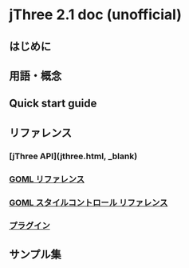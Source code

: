 # jThree 2.1 doc (unofficial)

## はじめに

## 用語・概念


## Quick start guide

## リファレンス

### [jThree API](jthree.html, _blank)

### [GOML リファレンス](goml.html)

### [GOML スタイルコントロール リファレンス](goml_style.html)

### [プラグイン](plugins.html)

## サンプル集
